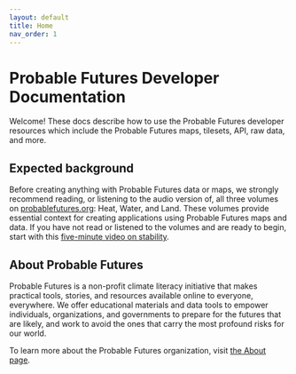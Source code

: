 ```yaml
---
layout: default
title: Home
nav_order: 1
---
```


# Probable Futures Developer Documentation
Welcome! These docs describe how to use the Probable Futures developer resources which include the Probable Futures maps, tilesets, API, raw data, and more.

## Expected background

Before creating anything with Probable Futures data or maps, we strongly recommend reading, or listening to the audio version of, all three volumes on [probablefutures.org](https://probablefutures.org/): Heat, Water, and Land. These volumes provide essential context for creating applications using Probable Futures maps and data. If you have not read or listened to the volumes and are ready to begin, start with this [five-minute video on stability](https://probablefutures.org/stability).

## About Probable Futures
Probable Futures is a non-profit climate literacy initiative that makes practical tools, stories, and resources available online to everyone, everywhere. We offer educational materials and data tools to empower individuals, organizations, and governments to prepare for the futures that are likely, and work to avoid the ones that carry the most profound risks for our world.

To learn more about the Probable Futures organization, visit [the About page](https://probablefutures.org/about).
